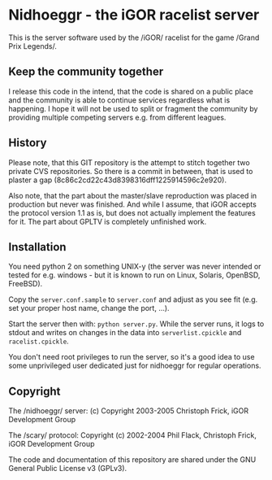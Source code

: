 Nidhoeggr - the iGOR racelist server
====================================

This is the server software used by the /iGOR/ racelist for the game /Grand
Prix Legends/.


Keep the community together
---------------------------

I release this code in the intend, that the code is shared on a public place
and the community is able to continue services regardless what is happening.
I hope it will not be used to split or fragment the community by providing
multiple competing servers e.g. from different leagues.


History
-------

Please note, that this GIT repository is the attempt to stitch together two
private CVS repositories.  So there is a commit in between, that is used to
plaster a gap (8c86c2cd22c43d8398316dff1225914596c2e920).

Also note, that the part about the master/slave reproduction was placed in
production but never was finished.  And while I assume, that iGOR accepts the
protocol version 1.1 as is, but does not actually implement the features for
it.  The part about GPLTV is completely unfinished work.


Installation
------------

You need python 2 on something UNIX-y (the server was never intended or tested
for e.g. windows - but it is known to run on Linux, Solaris, OpenBSD,
FreeBSD).  

Copy the `server.conf.sample` to `server.conf` and adjust as you see fit (e.g.
set your proper host name, change the port, ...).  

Start the server then with: `python server.py`.  While the server runs, it
logs to stdout and writes on changes in the data into `serverlist.cpickle` and
`racelist.cpickle`.

You don't need root privileges to run the server, so it's a good idea to use
some unprivileged user dedicated just for nidhoeggr for regular operations.


Copyright
---------

The /nidhoeggr/ server: (c) Copyright 2003-2005 Christoph Frick, iGOR
Development Group

The /scary/ protocol: Copyright (c) 2002-2004 Phil Flack, Christoph Frick,
iGOR Development Group

The code and documentation of this repository are shared under the GNU General
Public License v3 (GPLv3).
